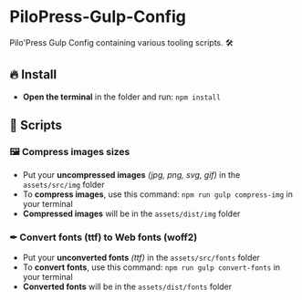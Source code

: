# PiloPress-Gulp-Config
Pilo'Press Gulp Config containing various tooling scripts. 🛠

## 🔥 Install
- **Open the terminal** in the folder and run: `npm install`

## 🔨 Scripts

### 🖼 Compress images sizes
- Put your **uncompressed images** *(jpg, png, svg, gif)* in the `assets/src/img` folder
- To **compress images**, use this command: `npm run gulp compress-img` in your terminal
- **Compressed images** will be in the `assets/dist/img` folder

### ✒ Convert fonts (ttf) to Web fonts (woff2)
- Put your **unconverted fonts** *(ttf)* in the `assets/src/fonts` folder
- To **convert fonts**, use this command: `npm run gulp convert-fonts` in your terminal
- **Converted fonts** will be in the `assets/dist/fonts` folder
